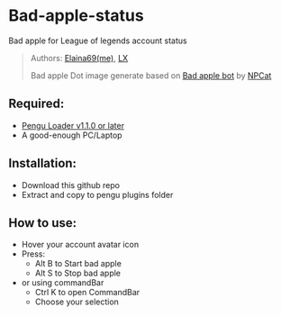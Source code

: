 # Bad-apple-status
Bad apple for League of legends account status

> Authors: [Elaina69(me)](https://github.com/Elaina69), [LX](https://github.com/iIlusion)
>
> Bad apple Dot image generate based on [Bad apple bot](https://github.com/NPCat/bad-apple-bot) by [NPCat](https://github.com/NPCat)

## Required: 
 - [Pengu Loader v1.1.0 or later](https://github.com/PenguLoader/PenguLoader/releases)
 - A good-enough PC/Laptop
 
## Installation:
 - Download this github repo
 - Extract and copy to pengu plugins folder

## How to use:
 - Hover your account avatar icon
 - Press:
   + Alt B to Start bad apple
   + Alt S to Stop bad apple
 - or using commandBar
   + Ctrl K to open CommandBar
   + Choose your selection
